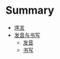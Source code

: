 # Summary

* [序言](README.md)
* [发音与书写](发音与书写/README.md)
    * [发音](发音与书写/发音.md)
    * [书写](发音与书写/书写.md)

